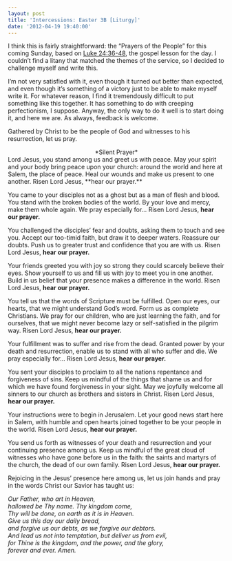 ```yaml
---
layout: post
title: 'Intercessions: Easter 3B [Liturgy]'
date: '2012-04-19 19:40:00'
---
```



I think this is fairly straightforward: the “Prayers of the People” for this coming Sunday, based on [Luke 24:36-48](http://bible.oremus.org/?ql=201864257), the gospel lesson for the day. I couldn’t find a litany that matched the themes of the service, so I decided to challenge myself and write this.

I’m not very satisfied with it, even though it turned out better than expected, and even though it’s something of a victory just to be able to make myself write it. For whatever reason, I find it tremendously difficult to put something like this together. It has something to do with creeping perfectionism, I suppose. Anyway, the only way to do it well is to start doing it, and here we are. As always, feedback is welcome.

[]()

Gathered by Christ to be the people of God and witnesses to his resurrection, let us pray.

<div style="text-align: center;">*Silent Prayer*</div>Lord Jesus, you stand among us and greet us with peace. May your spirit and your body bring peace upon your church: around the world and here at Salem, the place of peace. Heal our wounds and make us present to one another. Risen Lord Jesus, **hear our prayer.**

You came to your disciples not as a ghost but as a man of flesh and blood. You stand with the broken bodies of the world. By your love and mercy, make them whole again. We pray especially for… Risen Lord Jesus, **hear our prayer.**

You challenged the disciples’ fear and doubts, asking them to touch and see you. Accept our too-timid faith, but draw it to deeper waters. Reassure our doubts. Push us to greater trust and confidence that you are with us. Risen Lord Jesus, **hear our prayer.**

Your friends greeted you with joy so strong they could scarcely believe their eyes. Show yourself to us and fill us with joy to meet you in one another. Build in us belief that your presence makes a difference in the world. Risen Lord Jesus, **hear our prayer.**

You tell us that the words of Scripture must be fulfilled. Open our eyes, our hearts, that we might understand God’s word. Form us as complete Christians. We pray for our children, who are just learning the faith, and for ourselves, that we might never become lazy or self-satisfied in the pilgrim way. Risen Lord Jesus, **hear our prayer.**

Your fulfillment was to suffer and rise from the dead. Granted power by your death and resurrection, enable us to stand with all who suffer and die. We pray especially for… Risen Lord Jesus, **hear our prayer.**

You sent your disciples to proclaim to all the nations repentance and forgiveness of sins. Keep us mindful of the things that shame us and for which we have found forgiveness in your sight. May we joyfully welcome all sinners to our church as brothers and sisters in Christ. Risen Lord Jesus, **hear our prayer.**

Your instructions were to begin in Jerusalem. Let your good news start here in Salem, with humble and open hearts joined together to be your people in the world. Risen Lord Jesus, **hear our prayer.**

You send us forth as witnesses of your death and resurrection and your continuing presence among us. Keep us mindful of the great cloud of witnesses who have gone before us in the faith: the saints and martyrs of the church, the dead of our own family. Risen Lord Jesus, **hear our prayer.**

Rejoicing in the Jesus’ presence here among us, let us join hands and pray in the words Christ our Savior has taught us:

*Our Father, who art in Heaven,  
hallowed be Thy name. Thy kingdom come,  
Thy will be done, on earth as it is in Heaven.  
Give us this day our daily bread,  
and forgive us our debts, as we forgive our debtors.  
And lead us not into temptation, but deliver us from evil,  
for Thine is the kingdom, and the power, and the glory,  
forever and ever. Amen.*


